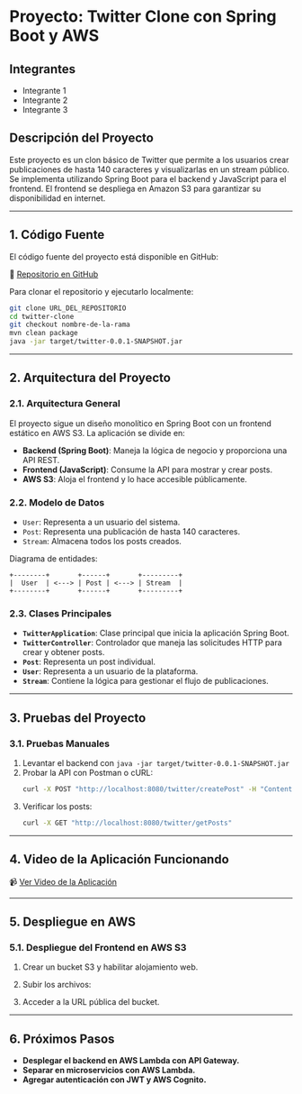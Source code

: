 # Proyecto: Twitter Clone con Spring Boot y AWS

## Integrantes

- Integrante 1
- Integrante 2
- Integrante 3

## Descripción del Proyecto

Este proyecto es un clon básico de Twitter que permite a los usuarios crear publicaciones de hasta 140 caracteres y visualizarlas en un stream público. Se implementa utilizando Spring Boot para el backend y JavaScript para el frontend. El frontend se despliega en Amazon S3 para garantizar su disponibilidad en internet.

---

## 1. Código Fuente

El código fuente del proyecto está disponible en GitHub:

🔗 [Repositorio en GitHub](URL_DEL_REPOSITORIO)

Para clonar el repositorio y ejecutarlo localmente:

```sh
git clone URL_DEL_REPOSITORIO
cd twitter-clone
git checkout nombre-de-la-rama
mvn clean package
java -jar target/twitter-0.0.1-SNAPSHOT.jar
```

---

## 2. Arquitectura del Proyecto

### 2.1. Arquitectura General

El proyecto sigue un diseño monolítico en Spring Boot con un frontend estático en AWS S3. La aplicación se divide en:

- **Backend (Spring Boot)**: Maneja la lógica de negocio y proporciona una API REST.
- **Frontend (JavaScript)**: Consume la API para mostrar y crear posts.
- **AWS S3**: Aloja el frontend y lo hace accesible públicamente.

### 2.2. Modelo de Datos

- `User`: Representa a un usuario del sistema.
- `Post`: Representa una publicación de hasta 140 caracteres.
- `Stream`: Almacena todos los posts creados.

Diagrama de entidades:

```
+--------+       +------+       +---------+
|  User  | <---> | Post | <---> | Stream  |
+--------+       +------+       +---------+
```

### 2.3. Clases Principales

- **`TwitterApplication`**: Clase principal que inicia la aplicación Spring Boot.
- **`TwitterController`**: Controlador que maneja las solicitudes HTTP para crear y obtener posts.
- **`Post`**: Representa un post individual.
- **`User`**: Representa a un usuario de la plataforma.
- **`Stream`**: Contiene la lógica para gestionar el flujo de publicaciones.

---

## 3. Pruebas del Proyecto

### 3.1. Pruebas Manuales

1. Levantar el backend con `java -jar target/twitter-0.0.1-SNAPSHOT.jar`
2. Probar la API con Postman o cURL:
   ```sh
   curl -X POST "http://localhost:8080/twitter/createPost" -H "Content-Type: application/json" -d '{"username":"usuario1","text":"Hola Twitter!"}'
   ```
3. Verificar los posts:
   ```sh
   curl -X GET "http://localhost:8080/twitter/getPosts"
   ```

---

## 4. Video de la Aplicación Funcionando

📹 [Ver Video de la Aplicación](URL_DEL_VIDEO)

---

## 5. Despliegue en AWS

### 5.1. Despliegue del Frontend en AWS S3
1. Crear un bucket S3 y habilitar alojamiento web.
2. Subir los archivos:

3. Acceder a la URL pública del bucket.

---

## 6. Próximos Pasos

- **Desplegar el backend en AWS Lambda con API Gateway.**
- **Separar en microservicios con AWS Lambda.**
- **Agregar autenticación con JWT y AWS Cognito.**

